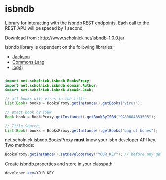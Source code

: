 isbndb
======

Library for interacting with the isbndb REST endpoints. Each call to the REST APU will be spaced by 1 second.

Download from : http://www.scholnick.net/isbndb-1.0.0.jar

isbndb library is dependent on the following libraries:

* [Jackson](http://jackson.codehaus.org/)
* [Commons Lang](http://commons.apache.org/proper/commons-lang/)
* [log4j](http://logging.apache.org/log4j/1.2/)

```java

import net.scholnick.isbndb.BooksProxy;
import net.scholnick.isbndb.domain.Author;
import net.scholnick.isbndb.domain.Book;

// all books with virus in the title
List(Book) books = BooksProxy.getInstance().getBooks("virus");

// exact book by ISBN
Book book = BooksProxy.getInstance().getBookByISBN("9780684853505");

// Title Search
List(Book) books = BooksProxy.getInstance().getBooks("bag of bones");

```

net.scholnick.isbndb.BooksProxy **must** know your isbn developer API key. Two methods:

```java
BooksProxy.getInstance().setDeveloperKey("YOUR_KEY"); // before any getBooks() calls
```

Create isbndb.properties and store in your classpath

```java
developer.key=YOUR_KEY
```

